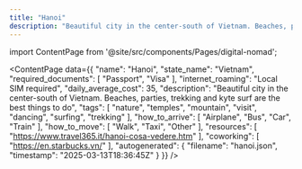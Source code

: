 ```yaml
---
title: "Hanoi"
description: "Beautiful city in the center-south of Vietnam. Beaches, parties, trekking and kyte surf are the best things to do"
---
```

import ContentPage from '@site/src/components/Pages/digital-nomad';

<ContentPage
    data={{
  "name": "Hanoi",
  "state_name": "Vietnam",
  "required_documents": [
    "Passport",
    "Visa"
  ],
  "internet_roaming": "Local SIM required",
  "daily_average_cost": 35,
  "description": "Beautiful city in the center-south of Vietnam. Beaches, parties, trekking and kyte surf are the best things to do",
  "tags": [
    "nature",
    "temples",
    "mountain",
    "visit",
    "dancing",
    "surfing",
    "trekking"
  ],
  "how_to_arrive": [
    "Airplane",
    "Bus",
    "Car",
    "Train"
  ],
  "how_to_move": [
    "Walk",
    "Taxi",
    "Other"
  ],
  "resources": [
    "https://www.travel365.it/hanoi-cosa-vedere.htm"
  ],
  "coworking": [
    "https://en.starbucks.vn/"
  ],
  "autogenerated": {
    "filename": "hanoi.json",
    "timestamp": "2025-03-13T18:36:45Z"
  }
}}
/>
